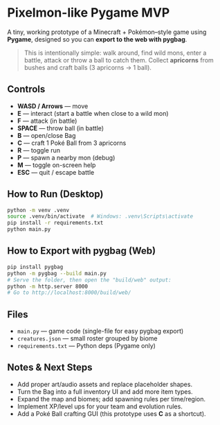 # Pixelmon-like Pygame MVP

A tiny, working prototype of a Minecraft + Pokémon–style game using **Pygame**, designed so you can **export to the web with pygbag**.

> This is intentionally simple: walk around, find wild mons, enter a battle, attack or throw a ball to catch them. Collect **apricorns** from bushes and craft balls (3 apricorns → 1 ball).

## Controls

- **WASD / Arrows** — move
- **E** — interact (start a battle when close to a wild mon)
- **F** — attack (in battle)
- **SPACE** — throw ball (in battle)
- **B** — open/close Bag
- **C** — craft 1 Poké Ball from 3 apricorns
- **R** — toggle run
- **P** — spawn a nearby mon (debug)
- **M** — toggle on-screen help
- **ESC** — quit / escape battle

## How to Run (Desktop)

```bash
python -m venv .venv
source .venv/bin/activate  # Windows: .venv\Scripts\activate
pip install -r requirements.txt
python main.py
```

## How to Export with pygbag (Web)

```bash
pip install pygbag
python -m pygbag --build main.py
# Serve the folder, then open the "build/web" output:
python -m http.server 8000
# Go to http://localhost:8000/build/web/
```

## Files

- `main.py` — game code (single-file for easy pygbag export)
- `creatures.json` — small roster grouped by biome
- `requirements.txt` — Python deps (Pygame only)

## Notes & Next Steps

- Add proper art/audio assets and replace placeholder shapes.
- Turn the Bag into a full inventory UI and add more item types.
- Expand the map and biomes; add spawning rules per time/region.
- Implement XP/level ups for your team and evolution rules.
- Add a Poké Ball crafting GUI (this prototype uses **C** as a shortcut).

